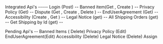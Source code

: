 Integrated Api's -----
Login (Post)  --
Banned item(Get , Create ) --
Privacy Policy (Get) --
Dispute (Get , Create , Delete ) --
EndUserAgreement (Get) --
Accessibility (Create , Get ) --
Legal Notice (get) --
All Shipping Orders (get) --
Get Shipping by Id (get) --

Pending Api's --
Banned Items ( Delete)
Privacy Policy (Edit)
EndUserAgreement(Edit)
Accessibility (Delete)
Legal Notice (Delete)
Assign 